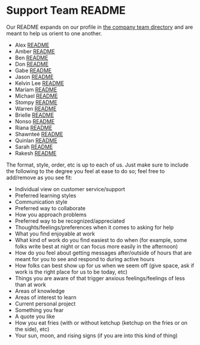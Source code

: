# Support Team README

Our README expands on our profile in [the company team directory](../../../team/index.md) and are meant to help us orient to one another.

- Alex [README](alex-readme.md)
- Amber [README](amber-readme.md)
- Ben [README](ben-readme.md)
- Don [README](Don-readme.md)
- Gabe [README](gabe-readme.md)
- Jason [README](jason-readme.md)
- Kelvin Lee [README](kelvin-lee-readme.md)
- Mariam [README](mariam-readme.md)
- Michael [README](michael-readme.md)
- Stompy [README](stompy-readme.md)
- Warren [README](warren-readme.md)
- Brielle [README](brielle-readme.md)
- Nonso [README](nonso-readme.md)
- Riana [README](riana-readme.md)
- Shawnteé [README](shawntee-readme.md)
- Quinlan [README](quin-readme.md)
- Sarah [README](sarah-readme.md)
- Rakesh [README](rakesh-readme.md)

The format, style, order, etc is up to each of us. Just make sure to include the following to the degree you feel at ease to do so; feel free to add/remove as you see fit:

- Individual view on customer service/support
- Preferred learning styles
- Communication style
- Preferred way to collaborate
- How you approach problems
- Preferred way to be recognized/appreciated
- Thoughts/feelings/preferences when it comes to asking for help
- What you find enjoyable at work
- What kind of work do you find easiest to do when (for example, some folks write best at night or can focus more easily in the afternoon)
- How do you feel about getting messages after/outside of hours that are meant for you to see and respond to during active hours
- How folks can best show up for us when we seem off (give space, ask if work is the right place for us to be today, etc)
- Things you are aware of that trigger anxious feelings/feelings of less than at work
- Areas of knowledge
- Areas of interest to learn
- Current personal project
- Something you fear
- A quote you like
- How you eat fries (with or without ketchup (ketchup on the fries or on the side), etc)
- Your sun, moon, and rising signs (if you are into this kind of thing)
